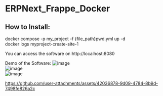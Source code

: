 # ERPNext_Frappe_Docker

## How to Install:
docker compose -p my_project -f {file_path}pwd.yml up -d <br>
docker logs myproject-create-site-1<br>

You can access the software on http://localhost:8080

Demo of the Software:
![image](https://github.com/user-attachments/assets/aca75e11-0df9-4c65-88cf-45f0167d62d6) <br>
![image](https://github.com/user-attachments/assets/fa8dd587-0b64-4c76-ae3a-f0fee8d99d9f) <br>
![image](https://github.com/user-attachments/assets/d307d25c-997b-4cf5-8133-bb8b15665ae7) <br>



https://github.com/user-attachments/assets/42036878-9d09-4784-8b9d-7498fe826a2c

